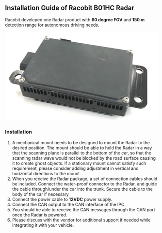 ## Installation Guide of Racobit B01HC Radar

Racobit developed one Radar product with **60 degree FOV** and **150 m** detection range for autonomous driving needs. 

![radar_image](images/b01hc.png)

### Installation

1. A mechanical mount needs to be designed to mount the Radar to the desired position. The mount should be able to hold the Radar in a way that the scanning plane is parallel to the bottom of the car, so that the scanning radar wave would not be blocked by the road surface causing it to create ghost objects. If a stationary mount cannot satisfy such requirement, please consider adding adjustment in vertical and horizontal directions to the mount
2. When you receive the Radar package, a set of connection cables should be included. Connect the water-proof connector to the Radar, and guide the cable through/under the car into the trunk. Secure the cable to the body of the car if necessary
3. Connect the power cable to **12VDC** power supply.
4. Connect the CAN output to the CAN interface of the IPC.
5. You should be able to receive the CAN messages through the CAN port once the Radar is powered.
6. Please discuss with the vendor for additional support if needed while integrating it with your vehicle. 

  

  